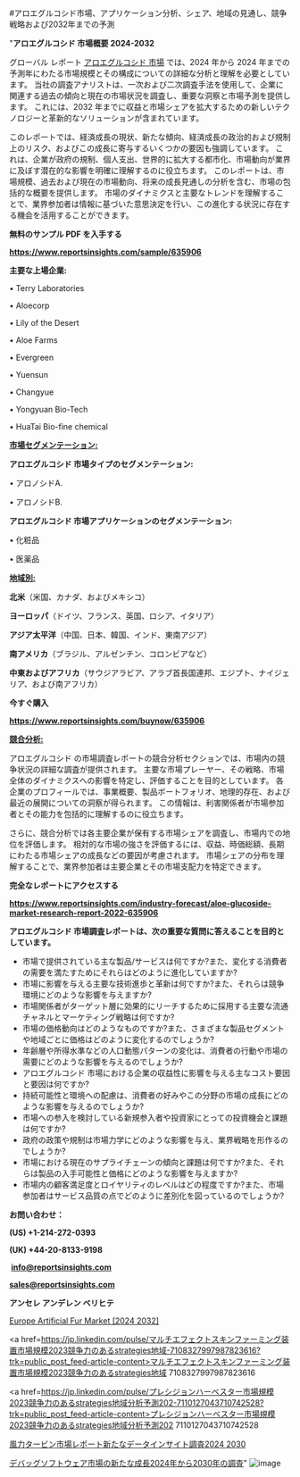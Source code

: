 #アロエグルコシド市場、アプリケーション分析、シェア、地域の見通し、競争戦略および2032年までの予測

"<strong>アロエグルコシド 市場概要 2024-2032</strong>

グローバル レポート <a href=https://www.reportsinsights.com/sample/635906>アロエグルコシド 市場</a> では、2024 年から 2024 年までの予測年にわたる市場規模とその構成についての詳細な分析と理解を必要としています。 当社の調査アナリストは、一次および二次調査手法を使用して、企業に関連する過去の傾向と現在の市場状況を調査し、重要な洞察と市場予測を提供します。 これには、2032 年までに収益と市場シェアを拡大​​するための新しいテクノロジーと革新的なソリューションが含まれています。

このレポートでは、経済成長の現状、新たな傾向、経済成長の政治的および規制上のリスク、およびこの成長に寄与するいくつかの要因も強調しています。 これは、企業が政府の規制、個人支出、世界的に拡大する都市化、市場動向が業界に及ぼす潜在的な影響を明確に理解するのに役立ちます。 このレポートは、市場規模、過去および現在の市場動向、将来の成長見通しの分析を含む、市場の包括的な概要を提供します。 市場のダイナミクスと主要なトレンドを理解することで、業界参加者は情報に基づいた意思決定を行い、この進化する状況に存在する機会を活用することができます。

<strong><b>無料のサンプル PDF を入手する</b></strong>

<a href=https://www.reportsinsights.com/sample/635906><strong><u>https://www.reportsinsights.com/sample/635906</u></strong></a>

<strong>主要な上場企業:</strong>

• Terry Laboratories

• Aloecorp

• Lily of the Desert

• Aloe Farms

• Evergreen

• Yuensun

• Changyue

• Yongyuan Bio-Tech

• HuaTai Bio-fine chemical

<strong><u>市場セグメンテーション</u></strong><strong><u>:</u></strong>

<strong>アロエグルコシド 市場タイプのセグメンテーション:</strong>

• アロノシドA.

• アロノシドB.

<strong>アロエグルコシド 市場アプリケーションのセグメンテーション:</strong>

• 化粧品

• 医薬品

<strong><u>地域別</u></strong><strong><u>:</u></strong>

<strong>北米</strong>（米国、カナダ、およびメキシコ）

<strong>ヨーロッパ</strong>（ドイツ、フランス、英国、ロシア、イタリア）

<strong>アジア太平洋</strong>（中国、日本、韓国、インド、東南アジア）

<strong>南アメリカ</strong>（ブラジル、アルゼンチン、コロンビアなど）

<strong>中東およびアフリカ</strong>（サウジアラビア、アラブ首長国連邦、エジプト、ナイジェリア、および南アフリカ）

<strong>今すぐ購入</strong>

<a href=https://www.reportsinsights.com/buynow/635906><strong><u>https://www.reportsinsights.com/buynow/635906</u></strong></a>

<strong><u>競合分析:</u></strong>

アロエグルコシド の市場調査レポートの競合分析セクションでは、市場内の競争状況の詳細な調査が提供されます。 主要な市場プレーヤー、その戦略、市場全体のダイナミクスへの影響を特定し、評価することを目的としています。 各企業のプロフィールでは、事業概要、製品ポートフォリオ、地理的存在、および最近の展開についての洞察が得られます。 この情報は、利害関係者が市場参加者とその能力を包括的に理解するのに役立ちます。

さらに、競合分析では各主要企業が保有する市場シェアを調査し、市場内での地位を評価します。 相対的な市場の強さを評価するには、収益、時価総額、長期にわたる市場シェアの成長などの要因が考慮されます。 市場シェアの分布を理解することで、業界参加者は主要企業とその市場支配力を特定できます。

<strong>完全なレポートにアクセスする</strong>

<a href=https://www.reportsinsights.com/industry-forecast/aloe-glucoside-market-research-report-2022-635906><strong><u><b>https://www.reportsinsights.com/industry-forecast/aloe-glucoside-market-research-report-2022-635906</b></u></strong></a>

<strong><b>アロエグルコシド 市場調査レポートは、次の重要な質問に答えることを目的としています。</b></strong>
<ul>
  <li>市場で提供されている主な製品/サービスは何ですか?また、変化する消費者の需要を満たすためにそれらはどのように進化していますか?</li>
  <li>市場に影響を与える主要な技術進歩と革新は何ですか?また、それらは競争環境にどのような影響を与えますか?</li>
  <li>市場関係者がターゲット層に効果的にリーチするために採用する主要な流通チャネルとマーケティング戦略は何ですか?</li>
  <li>市場の価格動向はどのようなものですか?また、さまざまな製品セグメントや地域ごとに価格はどのように変化するのでしょうか?</li>
  <li>年齢層や所得水準などの人口動態パターンの変化は、消費者の行動や市場の需要にどのような影響を与えるのでしょうか?</li>
  <li>アロエグルコシド 市場における企業の収益性に影響を与える主なコスト要因と要因は何ですか?</li>
  <li>持続可能性と環境への配慮は、消費者の好みやこの分野の市場の成長にどのような影響を与えるのでしょうか?</li>
  <li>市場への参入を検討している新規参入者や投資家にとっての投資機会と課題は何ですか?</li>
  <li>政府の政策や規制は市場力学にどのような影響を与え、業界戦略を形作るのでしょうか?</li>
  <li>市場における現在のサプライチェーンの傾向と課題は何ですか?また、それらは製品の入手可能性と価格にどのような影響を与えますか?</li>
  <li>市場内の顧客満足度とロイヤリティのレベルはどの程度ですか?また、市場参加者はサービス品質の点でどのように差別化を図っているのでしょうか?</li>
</ul>
<strong>お問い合わせ：</strong>

<strong>(US) +1-214-272-0393</strong>

<strong>(UK) +44-20-8133-9198</strong>

<strong> </strong><a href=info@reportsinsights.com><strong><u>info@reportsinsights.com</u></strong></a>

<a href=sales@reportsinsights.com><strong><u>sales@reportsinsights.com</u></strong></a>

<strong>アンセレ アンデレン ベリヒテ</strong>

<a href=https://www.linkedin.com/pulse/europe-artificial-fur-markets-strategic-view-pathway-4xrbf/>Europe Artificial Fur Market [2024 2032]</a>

<a href=https://jp.linkedin.com/pulse/マルチエフェクトスキンファーミング装置市場規模2023競争力のあるstrategies地域-7108327997987823616?trk=public_post_feed-article-content>マルチエフェクトスキンファーミング装置市場規模2023競争力のあるstrategies地域 7108327997987823616</a>

<a href=https://jp.linkedin.com/pulse/プレシジョンハーベスター市場規模2023競争力のあるstrategies地域分析予測202-7110127043710742528?trk=public_post_feed-article-content>プレシジョンハーベスター市場規模2023競争力のあるstrategies地域分析予測202 7110127043710742528</a>

<a href=https://www.linkedin.com/pulse/風力タービン市場レポート新たなデータインサイト調査2024-2030-reports-insights-expert/>風力タービン市場レポート新たなデータインサイト調査2024 2030</a>

<a href=https://www.linkedin.com/pulse/デバッグソフトウェア市場の新たな成長2024年から2030年の調査-reports-insights-expert-l8whf/>デバッグソフトウェア市場の新たな成長2024年から2030年の調査</a>"
![image](https://github.com/aakesh123242/RIMarket/assets/158431203/ccc9fd82-4ca6-4f52-bb03-2c25a4cd26c3)
